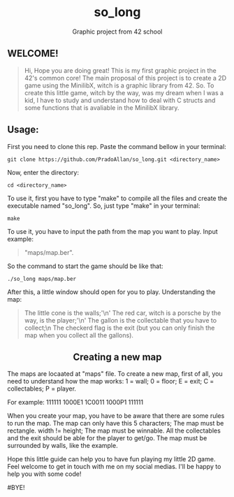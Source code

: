 <h1 align="center">so_long</h1>
<p align="center">Graphic project from 42 school</p>

## WELCOME!
> Hi, Hope you are doing great!
This is my first graphic project in the 42's common core!
The main proposal of this project is to create a 2D game using the MinilibX, witch is a graphic library from 42.
So. To create this little game, witch by the way, was my dream when I was a kid, I have to study and understand how to deal with C structs
and some functions that is avaliable in the MinilibX library.

## Usage:
First you need to clone this rep.
Paste the command bellow in your terminal:
```Shell
git clone https://github.com/PradoAllan/so_long.git <directory_name>
```

Now, enter the directory:
```Shell
cd <directory_name>
```

To use it, first you have to type "make" to compile all the files and create the executable named "so_long".
So, just type "make" in your terminal:
```Shell
make
```

To use it, you have to input the path from the map you want to play. Input example:

> "maps/map.ber".

So the command to start the game should be like that:
```Shell
./so_long maps/map.ber
```
After this, a little window should open for you to play.
Understanding the map:
> The little cone is the walls;'\n'
The red car, witch is a porsche by the way, is the player;'\n'
The gallon is the collectable that you have to collect;\n
The checkerd flag is the exit (but you can only finish the map when you collect all the gallons).

<h2 align="center">Creating a new map</h2>

The maps are locaated at "maps" file.
To create a new map, first of all, you need to understand how the map works:
	1 = wall;
	0 = floor;
	E = exit;
	C = collectables;
	P = player.

For example:
	111111
	1000E1
	1C0011
	1000P1
	111111

When you create your map, you have to be aware that there are some rules to run the map.
	The map can only have this 5 characters;
	The map must be rectangle. width != height;
	The map must be winnable. All the collectables and the exit should be able for the player to get/go.
	The map must be surrounded by walls, like the example.

Hope this little guide can help you to have fun playing my little 2D game. Feel welcome to get in touch with me on my social medias. I'll be happy to help you with some code!

#BYE!
